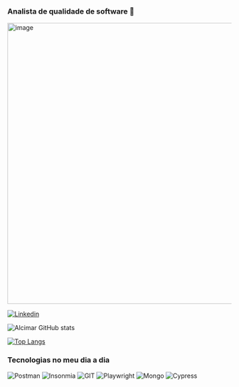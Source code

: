 ### Analista de qualidade de software 🔎
<img width="721" height="632" alt="image" src="https://github.com/user-attachments/assets/d134b3bb-f023-43bc-95f3-0c7c5105b85b" />


[![Linkedin](https://img.shields.io/badge/LinkedIn-0077B5?style=for-the-badge&logo=linkedin&logoColor=white)](https://www.linkedin.com/in/alcimar-nascimento/)

![Alcimar GitHub stats](https://github-readme-stats.vercel.app/api?username=Alcimar-N&show_icons=true&theme=dark)

[![Top Langs](https://github-readme-stats.vercel.app/api/top-langs/?username=Alcimar-N)](https://github.com/anuraghazra/github-readme-stats)

### Tecnologias no meu dia a dia
![Postman](https://img.shields.io/badge/Postman-FF6C37.svg?style=for-the-badge&logo=Postman&logoColor=white)
![Insonmia](https://img.shields.io/badge/Insomnia-5849be?style=for-the-badge&logo=Insomnia&logoColor=white)
![GIT](https://img.shields.io/badge/GIT-E44C30?style=for-the-badge&logo=git&logoColor=white)
![Playwright](https://img.shields.io/badge/Playwright-45ba4b?style=for-the-badge&logo=Playwright&logoColor=white)
![Mongo](https://img.shields.io/badge/-MongoDB-13aa52?style=for-the-badge&logo=mongodb&logoColor=white)
![Cypress](https://img.shields.io/badge/Cypress-17202C?logo=cypress&amp;logoColor=white)
